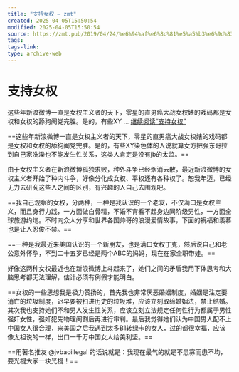 ```yaml
---
title: "支持女权 – zmt"
created: 2025-04-05T15:50:54
modified: 2025-04-05T15:50:54
source: https://zmt.pub/2019/04/24/%e6%94%af%e6%8c%81%e5%a5%b3%e6%9d%83/
tags:
tags-link:
type: archive-web
---
```


# 支持女权

这些年新浪微博一直是女权主义者的天下，零星的直男癌大战女权婊的戏码都是女权和女权的舔狗阉党完胜。是的，有些XY … [继续阅读“支持女权”](https://zmt.pub/2019/04/24/%e6%94%af%e6%8c%81%e5%a5%b3%e6%9d%83/)

==这些年新浪微博一直是女权主义者的天下，零星的直男癌大战女权婊的戏码都是女权和女权的舔狗阉党完胜。是的，有些XY染色体的人说就算女方把强东哥拉到自己家洗澡也不能发生性关系，这类人肯定是没有jb的太监。==

由于女权主义者在新浪微博孤独求败，种外斗争已经烟消云散，最近新浪微博的女权主义者开始了种内斗争，好像分化成女权、平权还有各种权了。恕我年迈，已经无力去研究这些人之间的区别，有兴趣的人自己去围观吧。

==我自己观察的女权，分两种，一种是我认识的一个老友，不仅满口是女权主义，而且身行力践，一方面做白骨精，不婚不育看不起身边同阶级男性，一方面全球旅游约炮。不时向众人分享和世界各国帅哥的浪漫爱情故事，下面的祝福和羡慕也是让人忍俊不禁。==

==一种是我最近来美国认识的一个新朋友，也是满口女权丁克，然后说自己和老公意外怀孕，不到二十五岁已经是两个ABC的妈妈，现在在家全职带娃。==

好像这两种女权最近也在新浪微博上斗起来了，她们之间的矛盾我用下体思考和大脑思考都无法理解，估计必须有例假才能明白。

==女权的一些思想我是极力赞扬的，首先我也非常厌恶婚姻制度，婚姻是注定要消亡的垃圾制度，迟早要被扫进历史的垃圾堆，应该立刻取缔婚姻法，禁止结婚。其次我也支持她们不和男人发生性关系，应该立刻立法规定任何性行为都属于男性强奸女性，强奸犯先物理阉割后再进行审判。最后我觉得她们认为中国男人配不上中国女人很合理，来美国之后我遇到太多B1转绿卡的女人，过的都很幸福，应该像太祖说的一样，出口一千万中国女人给美利坚。==

==用著名推友 @jvbaoillegal 的话说就是：我现在最气的就是不患寡而患不均，要光棍大家一块光棍！==

